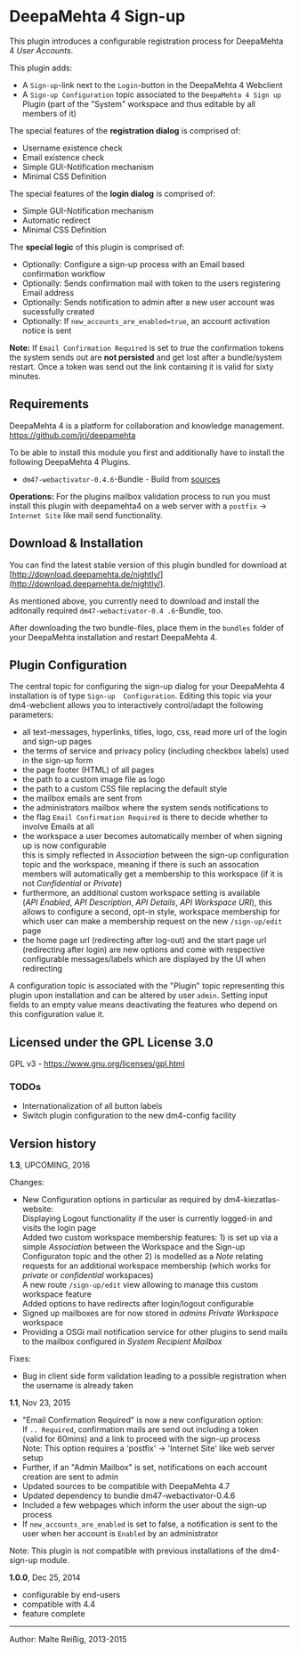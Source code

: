 
# DeepaMehta 4 Sign-up

This plugin introduces a configurable registration process for DeepaMehta 4 _User Accounts_.

This plugin adds:
*    A `Sign-up`-link next to the `Login`-button in the DeepaMehta 4 Webclient
*    A `Sign-up Configuration` topic associated to the `DeepaMehta 4 Sign up` Plugin
     (part of the "System" workspace and thus editable by all members of it)

The special features of the **registration dialog** is comprised of:
*    Username existence check
*    Email existence check
*    Simple GUI-Notification mechanism
*    Minimal CSS Definition

The special features of the **login dialog** is comprised of:
*    Simple GUI-Notification mechanism
*    Automatic redirect
*    Minimal CSS Definition

The **special logic** of this plugin is comprised of:
*    Optionally: Configure a sign-up process with an Email based confirmation workflow
*    Optionally: Sends confirmation mail with token to the users registering Email address
*    Optionally: Sends notification to admin after a new user account was sucessfully created
*    Optionally: If `new_accounts_are_enabled=true`, an account activation notice is sent

**Note:** If `Email Confirmation Required` is set to _true_ the confirmation tokens the system sends out are **not persisted** and get lost after a bundle/system restart. Once a token was send out the link containing it is valid for sixty minutes.

## Requirements

DeepaMehta 4 is a platform for collaboration and knowledge management.
https://github.com/jri/deepamehta

To be able to install this module you first and additionally have to install the following DeepaMehta 4 Plugins.

*    `dm47-webactivator-0.4.6`-Bundle - Build from [sources](https://github.com/jri/dm4-webactivator)

**Operations:** For the plugins mailbox validation process to run you must install this plugin with deepamehta4 on a web server with a 
`postfix` -> `Internet Site` like mail send functionality.

## Download & Installation

You can find the latest stable version of this plugin bundled for download at [http://download.deepamehta.de/nightly/](http://download.deepamehta.de/nightly/).

As mentioned above, you currently need to download and install the aditonally required `dm47-webactivator-0.4
.6`-Bundle, too.

After downloading the two bundle-files, place them in the `bundles` folder of your DeepaMehta installation and restart 
DeepaMehta 4.

## Plugin Configuration

The central topic for configuring the sign-up dialog for your DeepaMehta 4 installation is of type `Sign-up 
Configuration`. Editing this topic via your dm4-webclient allows you to interactively control/adapt the following 
parameters:

*    all text-messages, hyperlinks, titles, logo, css, read more url of the login and sign-up pages
*    the terms of service and privacy policy (including checkbox labels) used in the sign-up form
*    the page footer (HTML) of all pages
*    the path to a custom image file as logo
*    the path to a custom CSS file replacing the default style
*    the mailbox emails are sent from
*    the administrators mailbox where the system sends notifications to
*    the flag `Email Confirmation Required` is there to decide whether to involve Emails at all
*    the workspace a user becomes automatically member of when signing up is now configurable<br/>
     this is simply reflected in _Association_ between the sign-up configuration topic and the workspace, meaning if there is such an assocation members will automatically get a membership to this workspace (if it is not _Confidential_ or _Private_)
*    furthermore, an additional custom workspace setting is available<br/>
     (_API Enabled_, _API Description_, _API Details_, _API Workspace URI_), this allows to configure a second, opt-in style, workspace membership for which user can make a membership request on the new `/sign-up/edit` page
*    the home page url (redirecting after log-out) and the start page url (redirecting after login) are new options and come with respective configurable messages/labels which are displayed by the UI when redirecting

A configuration topic is associated with the "Plugin" topic representing this plugin upon installation and can be altered by user `admin`. Setting input fields to an empty value means deactivating the features who depend on this configuration value it.

## Licensed under the GPL License 3.0

GPL v3 - https://www.gnu.org/licenses/gpl.html

### TODOs

- Internationalization of all button labels
- Switch plugin configuration to the new dm4-config facility

## Version history

**1.3**, UPCOMING, 2016

Changes:

- New Configuration options in particular as required by dm4-kiezatlas-website:<br/>
  Displaying Logout functionality if the user is currently logged-in and visits the login page<br/>
  Added two custom workspace membership features: 1) is set up via a simple _Association_ between the Workspace and the Sign-up Configuraton topic and the other 2) is modelled as a _Note_ relating requests for an additional workspace membership (which works for _private_ or _confidential_ workspaces)<br/>
  A new route `/sign-up/edit` view allowing to manage this custom workspace feature<br/>
  Added options to have redirects after login/logout configurable<br/>
- Signed up mailboxes are for now stored in _admins_ _Private Workspace_ workspace<br/>
- Providing a OSGi mail notification service for other plugins to send mails to the mailbox configured in _System Recipient Mailbox_

Fixes:

- Bug in client side form validation leading to a possible registration when the username is already taken


**1.1**, Nov 23, 2015

- "Email Confirmation Required" is now a new configuration option:<br/>
  If `.. Required`, confirmation mails are send out including a token<br/>
  (valid for 60mins) and a link to proceed with the sign-up process<br/>
  Note: This option requires a 'postfix' -> 'Internet Site' like web server setup
- Further, if an "Admin Mailbox" is set, notifications on each account creation are sent to admin
- Updated sources to be compatible with DeepaMehta 4.7
- Updated dependency to bundle dm47-webactivator-0.4.6
- Included a few webpages which inform the user about the sign-up process
- If `new_accounts_are_enabled` is set to false, a notification is sent to the user when her
  account is `Enabled` by an administrator

Note: This plugin is not compatible with previous installations of the dm4-sign-up module.

**1.0.0**, Dec 25, 2014

- configurable by end-users
- compatible with 4.4
- feature complete

-------------------------------
Author: Malte Reißig, 2013-2015

